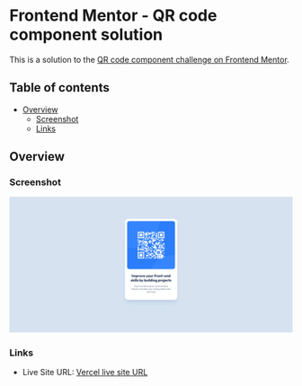 # Frontend Mentor - QR code component solution

This is a solution to the [QR code component challenge on Frontend Mentor](https://www.frontendmentor.io/challenges/qr-code-component-iux_sIO_H).

## Table of contents

- [Overview](#overview)
  - [Screenshot](#screenshot)
  - [Links](#links)

## Overview

### Screenshot

![](solution.png)

### Links

- Live Site URL: [Vercel live site URL](https://fm-qr-code-umber.vercel.app/)
